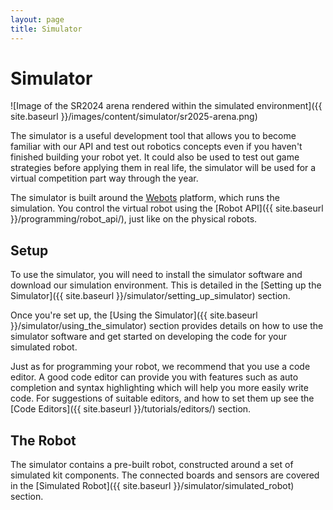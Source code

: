 ```yaml
---
layout: page
title: Simulator
---
```


# Simulator

![Image of the SR2024 arena rendered within the simulated environment]({{ site.baseurl }}/images/content/simulator/sr2025-arena.png)

The simulator is a useful development tool that allows you to become familiar with our API and test out robotics concepts even if you haven't finished building your robot yet.
It could also be used to test out game strategies before applying them in real life, the simulator will be used for a virtual competition part way through the year.

The simulator is built around the [Webots](https://cyberbotics.com/#download) platform, which runs the simulation.
You control the virtual robot using the [Robot API]({{ site.baseurl }}/programming/robot_api/), just like on the physical robots.

## Setup

To use the simulator, you will need to install the simulator software and download our simulation environment.
This is detailed in the [Setting up the Simulator]({{ site.baseurl }}/simulator/setting_up_simulator) section.

Once you're set up, the [Using the Simulator]({{ site.baseurl }}/simulator/using_the_simulator) section provides details on how to use the simulator software and get started on developing the code for your simulated robot.

Just as for programming your robot, we recommend that you use a code editor.
A good code editor can provide you with features such as auto completion and syntax highlighting which will help you more easily write code.
For suggestions of suitable editors, and how to set them up see the [Code Editors]({{ site.baseurl }}/tutorials/editors/) section.

## The Robot

The simulator contains a pre-built robot, constructed around a set of simulated kit components.
The connected boards and sensors are covered in the [Simulated Robot]({{ site.baseurl }}/simulator/simulated_robot) section.
